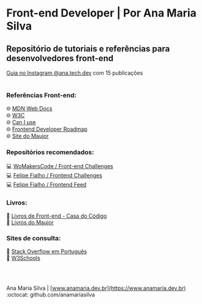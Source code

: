 # Front-end Developer | Por Ana Maria Silva

## Repositório de tutoriais e referências para desenvolvedores front-end

<a href="https://www.instagram.com/ana.tech.dev/guide/desenvolvimento-web-front-end/18164552647134233/" target="_blank">Guia no Instagram @ana.tech.dev</a> com 15 publicações
<br><br>

### Referências Front-end:
🌐 [MDN Web Docs](https://developer.mozilla.org/pt-BR/) <br>
🌐 [W3C](https://www.w3c.br/) <br>
🌐 [Can I use](https://caniuse.com/) <br>
🌐 [Frontend Developer Roadmap](https://roadmap.sh/frontend) <br>
🌐 [Site do Maujor](https://www.maujor.com/) <br>


### Repositórios recomendados:
💻 [WoMakersCode / Front-end Challenges](https://github.com/WoMakersCode/challenges-front-end) <br>
💻 [Felipe Fialho / Frontend Challenges](https://github.com/felipefialho/frontend-challenges) <br>
💻 [Felipe Fialho / Frontend Feed](https://github.com/felipefialho/frontend-feed)

### Livros:
📘 [Livros de Front-end - Casa do Código](https://www.casadocodigo.com.br/collections/livros-de-front-end) <br>
📘 [Livros do Maujor](https://livrosdomaujor.com.br/) <br>

### Sites de consulta:
🔗 [Stack Overflow em Português](https://pt.stackoverflow.com/) <br>
🔗 [W3Schools](https://www.w3schools.com/) <br>

<br><br>

Ana Maria Silva | [www.anamaria.dev.br](https://www.anamaria.dev.br) <br>
:octocat: github.com/anamariasilva
